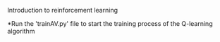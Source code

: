 Introduction to reinforcement learning

\*Run the 'trainAV.py' file to start the training process of the Q-learning algorithm
